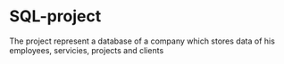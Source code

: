 # SQL-project
The project represent a database of a company which stores data of his employees, servicies, projects and clients
